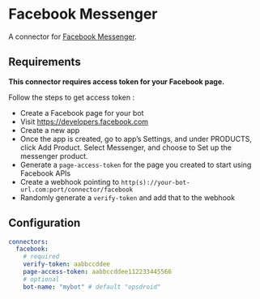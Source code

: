 # Facebook Messenger

A connector for [Facebook Messenger](https://developers.facebook.com/docs/messenger-platform/).

## Requirements

**This connector requires access token for your Facebook page.**

Follow the steps to get access token :

 - Create a Facebook page for your bot
 - Visit https://developers.facebook.com
 - Create a new app
 - Once the app is created, go to app’s Settings, and under PRODUCTS, click Add Product. Select Messenger, and choose to Set up the messenger product.
 - Generate a `page-access-token` for the page you created to start using Facebook APIs
 - Create a webhook pointing to `http(s)://your-bot-url.com:port/connector/facebook`
 - Randomly generate a `verify-token` and add that to the webhook

## Configuration

```yaml
connectors:
  facebook:
    # required
    verify-token: aabbccddee
    page-access-token: aabbccddee112233445566
    # optional
    bot-name: "mybot" # default "opsdroid"
```
